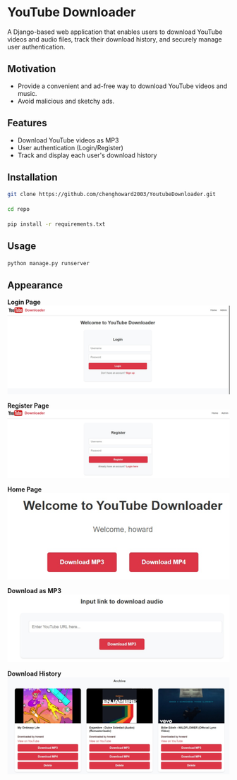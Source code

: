 # YouTube Downloader

A Django-based web application that enables users to download YouTube videos and audio files, track their download history, and securely manage user authentication.

## Motivation

- Provide a convenient and ad-free way to download YouTube videos and music.
- Avoid malicious and sketchy ads.

## Features

- Download YouTube videos as MP3
- User authentication (Login/Register)
- Track and display each user's download history

## Installation

```bash
git clone https://github.com/chenghoward2003/YoutubeDownloader.git

cd repo

pip install -r requirements.txt
```

## Usage
```bash
python manage.py runserver
```

## Appearance

**Login Page**  
![Login](Screenshot/Login.jpg)

**Register Page**  
![Register](Screenshot/Register.jpg)

**Home Page**  
![Home](Screenshot/Home.jpg)

**Download as MP3**  
![MP3](Screenshot/MP3.jpg)

**Download History**  
![History](Screenshot/History.jpg)